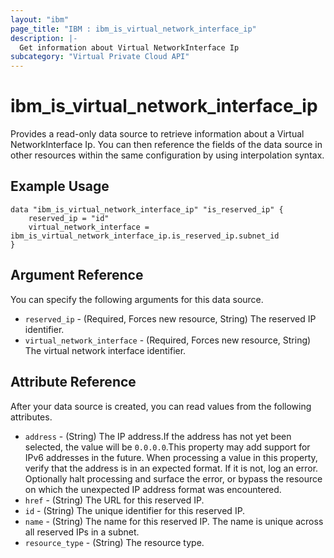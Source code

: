 ```yaml
---
layout: "ibm"
page_title: "IBM : ibm_is_virtual_network_interface_ip"
description: |-
  Get information about Virtual NetworkInterface Ip
subcategory: "Virtual Private Cloud API"
---
```


# ibm_is_virtual_network_interface_ip

Provides a read-only data source to retrieve information about a Virtual NetworkInterface Ip. You can then reference the fields of the data source in other resources within the same configuration by using interpolation syntax.

## Example Usage

```hcl
data "ibm_is_virtual_network_interface_ip" "is_reserved_ip" {
	reserved_ip = "id"
	virtual_network_interface = ibm_is_virtual_network_interface_ip.is_reserved_ip.subnet_id
}
```

## Argument Reference

You can specify the following arguments for this data source.

- `reserved_ip` - (Required, Forces new resource, String) The reserved IP identifier.
- `virtual_network_interface` - (Required, Forces new resource, String)  The virtual network interface identifier.

## Attribute Reference

After your data source is created, you can read values from the following attributes.

- `address` - (String) The IP address.If the address has not yet been selected, the value will be `0.0.0.0`.This property may add support for IPv6 addresses in the future. When processing a value in this property, verify that the address is in an expected format. If it is not, log an error. Optionally halt processing and surface the error, or bypass the resource on which the unexpected IP address format was encountered.
- `href` - (String) The URL for this reserved IP.
- `id` - (String) The unique identifier for this reserved IP.
- `name` - (String) The name for this reserved IP. The name is unique across all reserved IPs in a subnet.
- `resource_type` - (String) The resource type.
